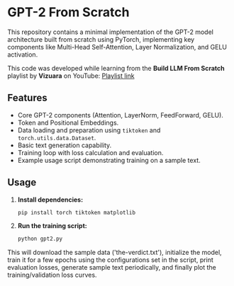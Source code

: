 # GPT-2 From Scratch

This repository contains a minimal implementation of the GPT-2 model architecture built from scratch using PyTorch, implementing key components like Multi-Head Self-Attention, Layer Normalization, and GELU activation.

This code was developed while learning from the **Build LLM From Scratch** playlist by **Vizuara** on YouTube:
[Playlist link](https://www.youtube.com/watch?v=Xpr8D6LeAtw&list=PLPTV0NXA_ZSgsLAr8YCgCwhPIJNNtexWu)

## Features

*   Core GPT-2 components (Attention, LayerNorm, FeedForward, GELU).
*   Token and Positional Embeddings.
*   Data loading and preparation using `tiktoken` and `torch.utils.data.Dataset`.
*   Basic text generation capability.
*   Training loop with loss calculation and evaluation.
*   Example usage script demonstrating training on a sample text.

## Usage

1.  **Install dependencies:**
    ```bash
    pip install torch tiktoken matplotlib
    ```
2.  **Run the training script:**
    ```bash
    python gpt2.py
    ```

This will download the sample data ('the-verdict.txt'), initialize the model, train it for a few epochs using the configurations set in the script, print evaluation losses, generate sample text periodically, and finally plot the training/validation loss curves.